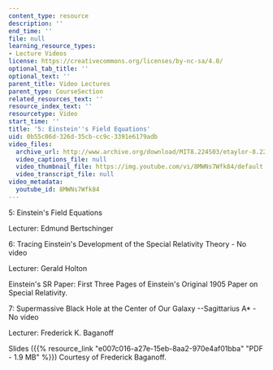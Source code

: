 ```yaml
---
content_type: resource
description: ''
end_time: ''
file: null
learning_resource_types:
- Lecture Videos
license: https://creativecommons.org/licenses/by-nc-sa/4.0/
optional_tab_title: ''
optional_text: ''
parent_title: Video Lectures
parent_type: CourseSection
related_resources_text: ''
resource_index_text: ''
resourcetype: Video
start_time: ''
title: '5: Einstein''s Field Equations'
uid: 0b55c06d-326d-35cb-cc9c-3391e6179adb
video_files:
  archive_url: http://www.archive.org/download/MIT8.224S03/etaylor-8.224-sem-mit-9151-03mar2003-1430-220k.mp4
  video_captions_file: null
  video_thumbnail_file: https://img.youtube.com/vi/8MWNs7Wfk84/default.jpg
  video_transcript_file: null
video_metadata:
  youtube_id: 8MWNs7Wfk84
---
```


5: Einstein's Field Equations

Lecturer: Edmund Bertschinger

6: Tracing Einstein's Development of the Special Relativity Theory - No video

Lecturer: Gerald Holton

Einstein's SR Paper: First Three Pages of Einstein's Original 1905 Paper on Special Relativity.

7: Supermassive Black Hole at the Center of Our Galaxy --Sagittarius A\* - No video

Lecturer: Frederick K. Baganoff

Slides ({{% resource_link "e007c016-a27e-15eb-8aa2-970e4af01bba" "PDF - 1.9 MB" %}}) Courtesy of Frederick Baganoff.

